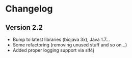 # Changelog

## Version 2.2

- Bump to latest libraries (biojava 3x), Java 1.7...
- Some refactoring (removing unused stuff and so on...)
- Added proper logging support via slf4j